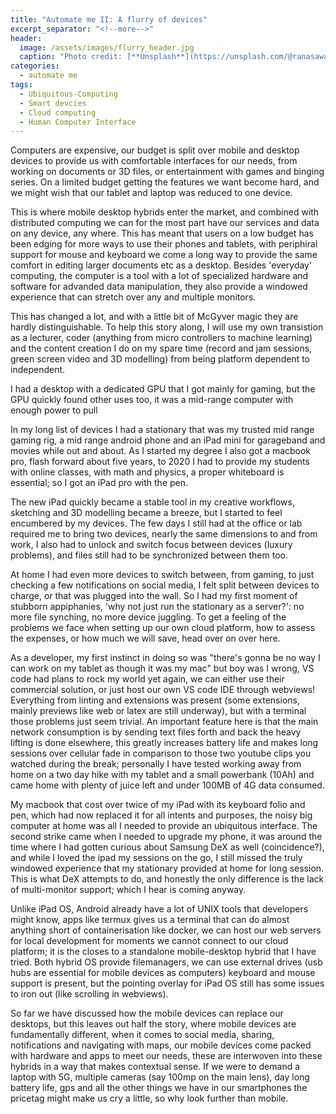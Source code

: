 ```yaml
---
title: "Automate me II: A flurry of devices"
excerpt_separator: "<!--more-->"
header:
  image: /assets/images/flurry_header.jpg
  caption: "Photo credit: [**Unsplash**](https://unsplash.com/@ranasawalha)"
categories:
  - automate me
tags:
  - Ubiquitous-Computing
  - Smart devcies
  - Cloud computing
  - Human Computer Interface
---
```

Computers are expensive, our budget is split over mobile and desktop devices to provide us with comfortable interfaces for our needs, from working on documents or 3D files, or entertainment with games and binging series. On a limited budget getting the features we want become hard, and we might wish that our tablet and laptop was reduced to one device.

<!--more--> 

This is where mobile desktop hybrids enter the market, and combined with distributed computing we can for the most part have our services and data on any device, any where. This has meant that users on a low budget has been edging for more ways to use their phones and tablets, with periphiral support for mouse and keyboard we come a long way to provide the same comfort in editing larger documents etc as a desktop. Besides 'everyday' computing, the computer is a tool with a lot of specialized hardware and software for advanded data manipulation, they also provide a windowed experience that can stretch over any and multiple monitors.

This has changed a lot, and with a little bit of McGyver magic they are hardly distinguishable.
To help this story along, I will use my own transistion as a lecturer, coder (anything from micro controllers to machine learning) and the content creation I do on my spare time (record and jam sessions, green screen video and 3D modelling) from being platform dependent to independent.

I had a desktop with a dedicated GPU that I got mainly for gaming, but the GPU quickly found other uses too, it was a mid-range computer with enough power to pull 

In my long list of devices I had a stationary that was my trusted mid range gaming rig, a mid range android phone and an iPad mini for garageband and movies while out and about. As I started my degree I also got a macbook pro, flash forward about five years, to 2020 I had to provide my students with online classes, with math and physics, a proper whiteboard is essential; so I got an iPad pro with the pen.

The new iPad quickly became a stable tool in my creative workflows, sketching and 3D modelling became a breeze, but I started to feel encumbered by my devices. The few days I still had at the office or lab required me to bring two devices, nearly the same dimensions to and from work, I also had to unlock and switch focus between devices (luxury problems), and files still had to be synchronized between them too.

At home I had even more devices to switch between, from gaming, to just checking a few notifications on social media, I felt split between devices to charge, or that was plugged into the wall. So I had my first moment of stubborn appiphanies, 'why not just run the stationary as a server?': no more file synching, no more device juggling. To get a feeling of the problems we face when setting up our own cloud platform, how to assess the expenses, or how much we will save, head over on over here.

As a developer, my first instinct in doing so was "there's gonna be no way I can work on my tablet as though it was my mac" but boy was I wrong, VS code had plans to rock my world yet again, we can either use their commercial solution, or just host our own VS code IDE through webviews! Everything from linting and extensions was present (some extensions, mainly previews like web or latex are still underway), but with a terminal those problems just seem trivial. An important feature here is that the main network consumption is by sending text files forth and back the heavy lifting is done elsewhere, this greatly increases battery life and makes long sessions over cellular fade in comparison to those two youtube clips you watched during the break; personally I have tested working away from home on a two day hike with my tablet and a small powerbank (10Ah) and came home with plenty of juice left and under 100MB of 4G data consumed. 

My macbook that cost over twice of my iPad with its keyboard folio and pen, which had now replaced it for all intents and purposes, the noisy big computer at home was all I needed to provide an ubiquitous interface. The second strike came when I needed to upgrade my phone, it was around the time where I had gotten curious about Samsung DeX as well (coincidence?), and while I loved the ipad my sessions on the go, I still missed the truly windowed experience that my stationary provided at home for long session. This is what DeX attempts to do, and honestly the only difference is the lack of multi-monitor support; which I hear is coming anyway. 

Unlike iPad OS, Android already have a lot of UNIX tools that developers might know, apps like termux gives us a terminal that can do almost anything short of containerisation like docker, we can host our web servers for local development for moments we cannot connect to our cloud platform; it is the closes to a standalone mobile-desktop hybrid that I have tried. Both hybrid OS provide filemanagers, we can use external drives (usb hubs are essential for mobile devices as computers) keyboard and mouse support is present, but the pointing overlay for iPad OS still has some issues to iron out (like scrolling in webviews).

So far we have discussed how the mobile devices can replace our desktops, but this leaves out half the story, where mobile devices are fundamentally different, when it comes to social media, sharing, notifications and navigating with maps, our mobile devices come packed with hardware and apps to meet our needs, these are interwoven into these hybrids in a way that makes contextual sense. If we were to demand a laptop with 5G, multiple cameras (say 100mp on the main lens), day long battery life, gps and all the other things we have in our smartphones the pricetag might make us cry a little, so why look further than mobile.
